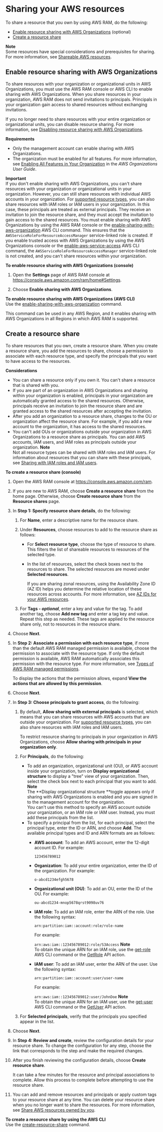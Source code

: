# Sharing your AWS resources<a name="getting-started-sharing"></a>

To share a resource that you own by using AWS RAM, do the following:
+ [Enable resource sharing with AWS Organizations](#getting-started-sharing-orgs) \(optional\)
+ [Create a resource share](#getting-started-sharing-create)

**Note**  
Some resources have special considerations and prerequisites for sharing\. For more information, see [Shareable AWS resources](shareable.md)\.

## Enable resource sharing with AWS Organizations<a name="getting-started-sharing-orgs"></a>

To share resources with your organization or organizational units in AWS Organizations, you must use the AWS RAM console or AWS CLI to enable sharing with AWS Organizations\. When you share resources in your organization, AWS RAM does not send invitations to principals\. Principals in your organization gain access to shared resources without exchanging invitations\.

If you no longer need to share resources with your entire organization or organizational units, you can disable resource sharing\. For more information, see [Disabling resource sharing with AWS Organizations](disable-sharing.md)\.

**Requirements**
+ Only the management account can enable sharing with AWS Organizations\.
+ The organization must be enabled for all features\. For more information, see [ Enabling All Features in Your Organization](https://docs.aws.amazon.com/organizations/latest/userguide/orgs_manage_org_support-all-features.html) in the *AWS Organizations User Guide*\.

**Important**  
If you don't enable sharing with AWS Organizations, you can't share resources with your organization or organizational units in your organization\. However, you can still share resources with individual AWS accounts in your organization\. For [supported resource types](permissions.md#permissions-rbp-supported-resource-types), you can also share resources with IAM roles or IAM users in your organization\. In this case, these principals are treated as external principals\. They receive an invitation to join the resource share, and they must accept the invitation to gain access to the shared resources\.
You must enable sharing with AWS Organizations by using the AWS RAM console or the [enable\-sharing\-with\-aws\-organization](https://docs.aws.amazon.com/cli/latest/reference/ram/enable-sharing-with-aws-organization.html) AWS CLI command\. This ensures that the `AWSServiceRoleForResourceAccessManager` service\-linked role is created\. If you enable trusted access with AWS Organizations by using the AWS Organizations console or the [ enable\-aws\-service\-access](https://docs.aws.amazon.com/cli/latest/reference/organizations/enable-aws-service-access.html) AWS CLI command, the `AWSServiceRoleForResourceAccessManager` service\-linked role is not created, and you can't share resources within your organization\.

**To enable resource sharing with AWS Organizations \(console\)**

1. Open the **Settings** page of AWS RAM console at [https://console\.aws\.amazon\.com/ram/home\#Settings](https://console.aws.amazon.com/ram/home#Settings)\.

1. Choose **Enable sharing with AWS Organizations**\.

**To enable resource sharing with AWS Organizations \(AWS CLI\)**  
Use the [enable\-sharing\-with\-aws\-organization](https://docs.aws.amazon.com/cli/latest/reference/ram/enable-sharing-with-aws-organization.html) command\.

This command can be used in any AWS Region, and it enables sharing with AWS Organizations in all Regions in which AWS RAM is supported\.

## Create a resource share<a name="getting-started-sharing-create"></a>

To share resources that you own, create a resource share\. When you create a resource share, you add the resources to share, choose a permission to associate with each resource type, and specify the principals that you want to have access to the resources\.

**Considerations**
+ You can share a resource only if you own it\. You can't share a resource that is shared with you\.
+ If you are part of an organization in AWS Organizations and sharing within your organization is enabled, principals in your organization are automatically granted access to the shared resources\. Otherwise, principals receive an invitation to join the resource share and are granted access to the shared resources after accepting the invitation\.
+ After you add an organization to a resource share, changes to the OU or organization affect the resource share\. For example, if you add a new account to the organization, it has access to the shared resources\.
+ You can't add OUs or organizations outside your organization in AWS Organizations to a resource share as principals\. You can add AWS accounts, IAM users, and IAM roles as principals outside your organization\.
**Note**  
Not all resource types can be shared with IAM roles and IAM users\. For information about resources that you can share with these principals, see [Sharing with IAM roles and IAM users](permissions.md#permissions-rbp-supported-resource-types)\.

**To create a resource share \(console\)**

1. Open the AWS RAM console at [https://console\.aws\.amazon\.com/ram](https://console.aws.amazon.com/ram/)\.

1. If you are new to AWS RAM, choose **Create a resource share** from the home page\. Otherwise, choose **Create resource share** from the **Resource shares** page\.

1. In **Step 1: Specify resource share details**, do the following:

   1. For **Name**, enter a descriptive name for the resource share\.

   1. Under **Resources**, choose resources to add to the resource share as follows:
      + For **Select resource type**, choose the type of resource to share\. This filters the list of shareable resources to resources of the selected type\.
      + In the list of resources, select the check boxes next to the resources to share\. The selected resources are moved under **Selected resources**\.

        If you are sharing zonal resources, using the Availability Zone ID \(AZ ID\) helps you determine the relative location of these resources across accounts\. For more information, see [AZ IDs for your AWS resources](working-with-az-ids.md)\.

   1. For **Tags \- *optional***, enter a key and value for the tag\. To add another tag, choose **Add new tag** and enter a tag key and value\. Repeat this step as needed\. These tags are applied to the resource share only, not to resources in the resource share\.

1. Choose **Next**\.

1. In **Step 2: Associate a permission with each resource type**, if more than the default AWS RAM managed permission is available, choose the permission to associate with the resource type\. If only the default permission is available, AWS RAM automatically associates this permission with the resource type\. For more information, see [Types of AWS RAM managed permissions](permissions.md#permissions-types)\.

   To display the actions that the permission allows, expand **View the actions that are allowed by this permission**\.

1. Choose **Next**\.

1. In **Step 3: Choose principals to grant access**, do the following:

   1. By default, **Allow sharing with external principals** is selected, which means that you can share resources with AWS accounts that are outside your organization\. For [supported resource types](permissions.md#permissions-rbp-supported-resource-types), you can also share resources with IAM roles and IAM users\. 

      To restrict resource sharing to principals in your organization in AWS Organizations, choose **Allow sharing with principals in your organization only**\.

   1. For **Principals**, do the following:
      + To add an organization, organizational unit \(OU\), or AWS account inside your organization, turn on **Display organizational structure** to display a "tree" view of your organization\. Then, select the check box next to each principal that you want to add\.
**Note**  
The **Display organizational structure **toggle appears only if sharing with AWS Organizations is enabled and you are signed in to the management account for the organization\.  
You can't use this method to specify an AWS account outside your organization, or an IAM role or IAM user\. Instead, you must add these principals from the list\.
      + To specify a principal from the list, for each principal, select the principal type, enter the ID or ARN, and choose **Add**\. The available principal types and ID and ARN formats are as follows:
        + **AWS account**: To add an AWS account, enter the 12\-digit account ID\. For example:

          `123456789012`
        + **Organization**: To add your entire organization, enter the ID of the organization\. For example:

          `o-abcd1234efgh5678`
        + **Organizational unit \(OU\)**: To add an OU, enter the ID of the OU\. For example:

          `ou-abcd1234-mnop5678qrst9098uv76`
        + **IAM role**: To add an IAM role, enter the ARN of the role\. Use the following syntax:

          `arn:partition:iam::account:role/role-name`

          For example:

          `arn:aws:iam::123456789012:role/S3Access`
**Note**  
To obtain the unique ARN for an IAM role, use the [get\-role](https://docs.aws.amazon.com/cli/latest/reference/iam/get-role.html) AWS CLI command or the [GetRole](https://docs.aws.amazon.com/IAM/latest/APIReference/API_GetRole.html) API action\.
        + **IAM user**: To add an IAM user, enter the ARN of the user\. Use the following syntax:

          `arn:partition:iam::account:user/user-name`

          For example:

          `arn:aws:iam::123456789012:user/JohnDoe`
**Note**  
To obtain the unique ARN for an IAM user, use the [get\-user](https://docs.aws.amazon.com/cli/latest/reference/iam/get-user.html) AWS CLI command or the [GetUser](https://docs.aws.amazon.com/IAM/latest/APIReference/API_GetUser.html) API action\.

   1. For **Selected principals**, verify that the principals you specified appear in the list\.

1. Choose **Next**\.

1. In **Step 4: Review and create**, review the configuration details for your resource share\. To change the configuration for any step, choose the link that corresponds to the step and make the required changes\.

1. After you finish reviewing the configuration details, choose **Create resource share**\.

   It can take a few minutes for the resource and principal associations to complete\. Allow this process to complete before attempting to use the resource share\.

1. You can add and remove resources and principals or apply custom tags to your resource share at any time\. You can delete your resource share when you no longer want to share the resources\. For more information, see [Share AWS resources owned by you](working-with-sharing.md)\.

**To create a resource share by using the AWS CLI**  
Use the [create\-resource\-share](https://docs.aws.amazon.com/cli/latest/reference/ram/create-resource-share.html) command\.
